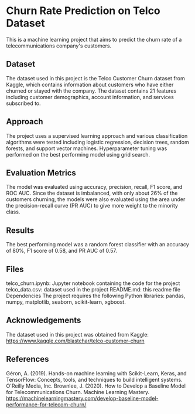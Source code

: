 # Churn Rate Prediction on Telco Dataset
This is a machine learning project that aims to predict the churn rate of a telecommunications company's customers.

## Dataset
The dataset used in this project is the Telco Customer Churn dataset from Kaggle, which contains information about customers who have either churned or stayed with the company. The dataset contains 21 features including customer demographics, account information, and services subscribed to.

## Approach
The project uses a supervised learning approach and various classification algorithms were tested including logistic regression, decision trees, random forests, and support vector machines. Hyperparameter tuning was performed on the best performing model using grid search.

## Evaluation Metrics
The model was evaluated using accuracy, precision, recall, F1 score, and ROC AUC. Since the dataset is imbalanced, with only about 26% of the customers churning, the models were also evaluated using the area under the precision-recall curve (PR AUC) to give more weight to the minority class.

## Results
The best performing model was a random forest classifier with an accuracy of 80%, F1 score of 0.58, and PR AUC of 0.57.

## Files
telco_churn.ipynb: Jupyter notebook containing the code for the project
telco_data.csv: dataset used in the project
README.md: this readme file
Dependencies
The project requires the following Python libraries: pandas, numpy, matplotlib, seaborn, scikit-learn, xgboost.

## Acknowledgements
The dataset used in this project was obtained from Kaggle: https://www.kaggle.com/blastchar/telco-customer-churn

## References
Géron, A. (2019). Hands-on machine learning with Scikit-Learn, Keras, and TensorFlow: Concepts, tools, and techniques to build intelligent systems. O'Reilly Media, Inc.
Brownlee, J. (2020). How to Develop a Baseline Model for Telecommunications Churn. Machine Learning Mastery. https://machinelearningmastery.com/develop-baseline-model-performance-for-telecom-churn/
